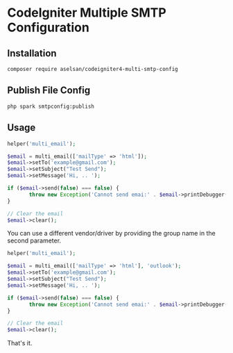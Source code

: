 # CodeIgniter Multiple SMTP Configuration

## Installation

```
composer require aselsan/codeigniter4-multi-smtp-config
```

## Publish File Config

```
php spark smtpconfig:publish
```

## Usage

```php
helper('multi_email');

$email = multi_email(['mailType' => 'html']);
$email->setTo('example@gmail.com');
$email->setSubject("Test Send");
$email->setMessage('Hi, .. ');

if ($email->send(false) === false) {
       throw new Exception('Cannot send emai:' . $email->printDebugger(['headers']));
}

// Clear the email
$email->clear();
```

You can use a different vendor/driver by providing the group name in the second parameter.

```php
helper('multi_email');

$email = multi_email(['mailType' => 'html'], 'outlook');
$email->setTo('example@gmail.com');
$email->setSubject("Test Send");
$email->setMessage('Hi, .. ');

if ($email->send(false) === false) {
       throw new Exception('Cannot send emai:' . $email->printDebugger(['headers']));
}

// Clear the email
$email->clear();
```

That's it.
